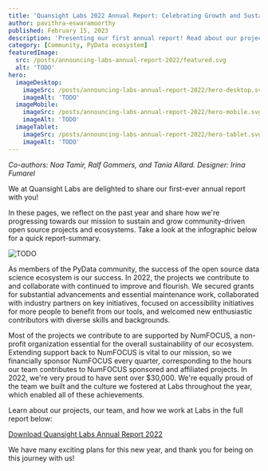 ```yaml
---
title: 'Quansight Labs 2022 Annual Report: Celebrating Growth and Sustainability'
author: pavithra-eswaramoorthy
published: February 15, 2023
description: 'Presenting our first annual report! Read about our project achievements, community initiatives, and work culture.'
category: [Community, PyData ecosystem]
featuredImage:
  src: /posts/announcing-labs-annual-report-2022/featured.svg
  alt: 'TODO'
hero:
  imageDesktop:
    imageSrc: /posts/announcing-labs-annual-report-2022/hero-desktop.svg
    imageAlt: 'TODO'
  imageMobile:
    imageSrc: /posts/announcing-labs-annual-report-2022/hero-mobile.svg
    imageAlt: 'TODO'
  imageTablet:
    imageSrc: /posts/announcing-labs-annual-report-2022/hero-tablet.svg
    imageAlt: 'TODO'
---
```


_Co-authors: Noa Tamir, Ralf Gommers, and Tania Allard._
_Designer: Irina Fumarel_

We at Quansight Labs are delighted to share our first-ever annual report with you!

In these pages, we reflect on the past year and share how we're progressing towards our mission to sustain and grow community-driven open source projects and ecosystems.
Take a look at the infographic below for a quick report-summary.

<img src="/posts/announcing-labs-annual-report-2022/annual-report-infographic.jpg" alt="TODO" />

As members of the PyData community, the success of the open source data science ecosystem is our success. In 2022, the projects we contribute to and collaborate with continued to improve and flourish. We secured grants for substantial advancements and essential maintenance work, collaborated with industry partners on key initiatives, focused on accessibility initiatives for more people to benefit from our tools, and welcomed new enthusiastic contributors with diverse skills and backgrounds.

Most of the projects we contribute to are supported by NumFOCUS, a non-profit organization essential for the overall sustainability of our ecosystem. Extending support back to NumFOCUS is vital to our mission, so we financially sponsor NumFOCUS every quarter, corresponding to the hours our team contributes to NumFOCUS sponsored and affiliated projects. In 2022, we're very proud to have sent over $30,000. We're equally proud of the team we built and the culture we fostered at Labs throughout the year, which enabled all of these achievements.

Learn about our projects, our team, and how we work at Labs in the full report below:

[Download Quansight Labs Annual Report 2022](/annual-reports/quansight-labs-annual-report-2022.pdf)

We have many exciting plans for this new year, and thank you for being on this journey with us!
